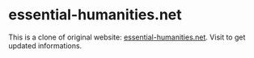 # essential-humanities.net
This is a clone of original website: <a href="essential-humanities.net">essential-humanities.net</a>. Visit to get updated informations.